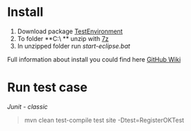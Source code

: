 # Install #

1. Download package [TestEnvironment](https://github.com/devonfw/devonfw-testing/releases/download/2.1.0/Allure_Test_Framework.7z)
2. To folder **C:\ ** unzip with [7z](http://www.7-zip.org/download.html)
3. In unzipped folder run _start-eclipse.bat_

Full information about install you could find here [GitHub Wiki](https://github.com/devonfw/devonfw-testing/wiki/How-to-install)


# Run test case #

*Junit - classic*
> mvn clean test-compile test site -Dtest=RegisterOKTest

